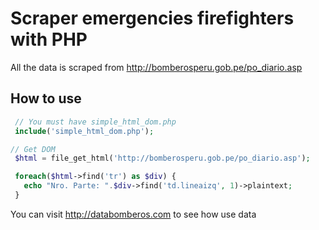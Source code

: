# Scraper emergencies firefighters with PHP

All the data is scraped from http://bomberosperu.gob.pe/po_diario.asp

## How to use

```php
 // You must have simple_html_dom.php
 include('simple_html_dom.php');

// Get DOM
 $html = file_get_html('http://bomberosperu.gob.pe/po_diario.asp');

 foreach($html->find('tr') as $div) {
   echo "Nro. Parte: ".$div->find('td.lineaizq', 1)->plaintext;
 }
```

You can visit http://databomberos.com to see how use data